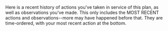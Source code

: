Here is a recent history of actions you've taken in service of this plan,
as well as observations you've made. This only includes the MOST RECENT
actions and observations--more may have happened before that.
They are time-ordered, with your most recent action at the bottom.
